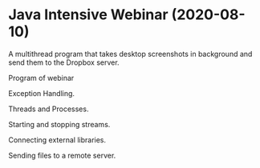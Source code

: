 # Java Intensive Webinar (2020-08-10)

A multithread program that takes desktop screenshots in background and send them to the Dropbox server.

Program of webinar

Exception Handling.

Threads and Processes.

Starting and stopping streams.

Connecting external libraries.

Sending files to a remote server.
